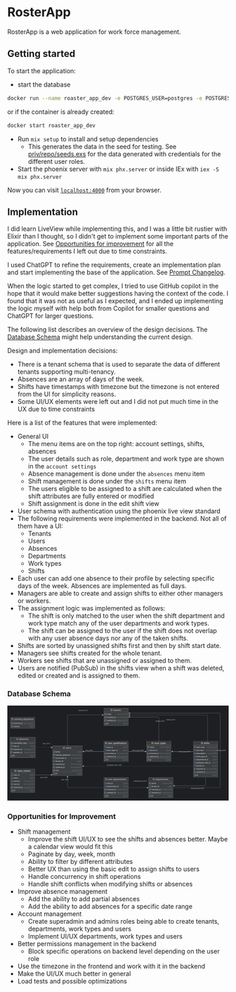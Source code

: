 # RosterApp

RosterApp is a web application for work force management.

## Getting started

To start the application:

  * start the database 
```bash 
docker run --name roaster_app_dev -e POSTGRES_USER=postgres -e POSTGRES_PASSWORD=postgres -e POSTGRES_DB=roaster_app_dev -p 5432:5432 -d postgres
``` 
or if the container is already created:
```bash 
docker start roaster_app_dev
```

  * Run `mix setup` to install and setup dependencies
    * This generates the data in the seed for testing. 
    See [priv/repo/seeds.exs](priv/repo/seeds.exs) for the data generated with credentials for the different user roles.
  * Start the phoenix server with `mix phx.server` or inside IEx with `iex -S mix phx.server`

Now you can visit [`localhost:4000`](http://localhost:4000) from your browser.


## Implementation

I did learn LiveView while implementing this, and I was a little bit rustier with Elixir than I thought, 
so I didn't get to implement some important parts of the application. 
See [Opportunities for improvement](#opportunities-for-improvement) for all the features/requirements I left out due to time constraints.

I used ChatGPT to refine the requirements, create an implementation plan and start implementing the base of the application. 
See [Prompt Changelog](prompt_changelog.md).

When the logic started to get complex, I tried to use GitHub copilot in the hope that it would make better suggestions having
the context of the code. I found that it was not as useful as I expected, and I ended up implementing the logic myself with help 
both from Copilot for smaller questions and ChatGPT for larger questions.

The following list describes an overview of the design decisions. 
The [Database Schema](#database-schema) might help understanding the current design.

Design and implementation decisions:
- There is a tenant schema that is used to separate the data of different tenants supporting multi-tenancy.
- Absences are an array of days of the week.
- Shifts have timestamps with timezone but the timezone is not entered from the UI for simplicity reasons.
- Some UI/UX elements were left out and I did not put much time in the UX due to time constraints 

Here is a list of the features that were implemented:
- General UI
  - The menu items are on the top right: account settings, shifts, absences
  - The user details such as role, department and work type are shown in the `account settings`
  - Absence management is done under the `absences` menu item
  - Shift management is done under the `shifts` menu item
  - The users eligible to be assigned to a shift are calculated when the shift attributes are fully entered or modified
  - Shift assignment is done in the edit shift view
- User schema with authentication using the phoenix live view standard
- The following requirements were implemented in the backend. Not all of them have a UI:
  - Tenants
  - Users
  - Absences
  - Departments
  - Work types
  - Shifts
- Each user can add one absence to their profile by selecting specific days of the week. Absences are implemented as full days.
- Managers are able to create and assign shifts to either other managers or workers. 
- The assignment logic was implemented as follows:
  - The shift is only matched to the user when the shift department and work type match any of the user departments and work types.
  - The shift can be assigned to the user if the shift does not overlap with any user absence days nor any of the taken shifts.
- Shifts are sorted by unassigned shifts first and then by shift start date.
- Managers see shifts created for the whole tenant.
- Workers see shifts that are unassigned or assigned to them.
- Users are notified (PubSub) in the shifts view when a shift was deleted, edited or created and is assigned to them.
  


### Database Schema

![public.png](public.png)

### Opportunities for Improvement
- Shift management
  - Improve the shift UI/UX to see the shifts and absences better. Maybe a calendar view would fit this
  - Paginate by day, week, month
  - Ability to filter by different attributes
  - Better UX than using the basic edit to assign shifts to users
  - Handle concurrency in shift operations
  - Handle shift conflicts when modifying shifts or absences
- Improve absence management
  - Add the ability to add partial absences
  - Add the ability to add absences for a specific date range
- Account management
    - Create superadmin and admins roles being able to create tenants, departments, work types and users
    - Implement UI/UX departments, work types and users
- Better permissions management in the backend
    - Block specific operations on backend level depending on the user role
- Use the timezone in the frontend and work with it in the backend
- Make the UI/UX much better in general
- Load tests and possible optimizations
